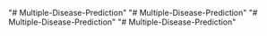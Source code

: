 "# Multiple-Disease-Prediction" 
"# Multiple-Disease-Prediction" 
"# Multiple-Disease-Prediction" 
"# Multiple-Disease-Prediction" 
